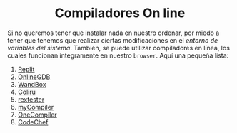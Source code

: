<center><h1> Compiladores On line </h1></center>

Si no queremos tener que instalar nada en nuestro ordenar, por miedo a tener que
tenemos que realizar ciertas modificaciones en el *entorno de variables del sistema*.
También, se puede utilizar compiladores en línea, los cuales funcionan integramente
en nuestro `browser`. Aquí una pequeña lista:

1. [Replit](https://www.onlinegdb.com/)
2. [OnlineGDB](https://www.onlinegdb.com/)
3. [WandBox](https://wandbox.org/)
4. [Coliru](https://coliru.stacked-crooked.com/)
5. [rextester](https://rextester.com/l/c_online_compiler_gcc)
6. [myCompiler](https://www.mycompiler.io/new/cpp)
7. [OneCompiler](https://onecompiler.com/c)
8. [CodeChef](https://www.codechef.com/ide)
